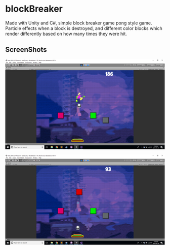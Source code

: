 # blockBreaker

Made with Unity and C#, simple block breaker game pong style game. Particle effects when a block is destroyed, and different color blocks which render differently based on how many times they were hit. 

## ScreenShots
!["particle effects when blocks are destroyed, also sound is implemented"](https://github.com/mBarlescu/blockBreaker/blob/master/docs/Screenshot%20(3).png?raw=true)

!["Gameplay"](https://github.com/mBarlescu/blockBreaker/blob/master/docs/Screenshot%20(2).png?raw=true)
